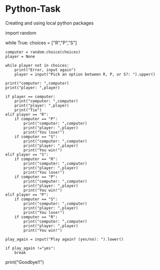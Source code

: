 # Python-Task
Creating and using local python packages

import random

while True:
    choices = ["R","P","S"]

    computer = random.choice(choices)
    player = None 
    
    while player not in choices:
        print("Error, input again")
        player = input("Pick an option between R, P, or S?: ").upper()

    print("computer: ",computer)
    print("player: ",player)

    if player == computer:
        print("computer: ",computer)
        print("player: ",player)
        print("Tie")
    elif player == "R":
        if computer == "P":
            print("computer: ",computer)
            print("player: ",player)
            print("You lose!")
        if computer == "S":
            print("computer: ",computer)
            print("player: ",player)
            print("You win!")
    elif player == "S":
        if computer == "R":
            print("computer: ",computer)
            print("player: ",player)
            print("You lose!") 
        if computer == "P":
            print("computer: ",computer)
            print("player: ",player)
            print("You win!")
    elif player == "P":
        if computer == "S":
            print("computer: ",computer)
            print("player: ",player)
            print("You lose!")
        if computer == "R":
            print("computer: ",computer)
            print("player: ",player)
            print("You win!")

    play_again = input("Play again? (yes/no): ").lower()

    if play_again !="yes":
        break

print("Goodbye!!")
